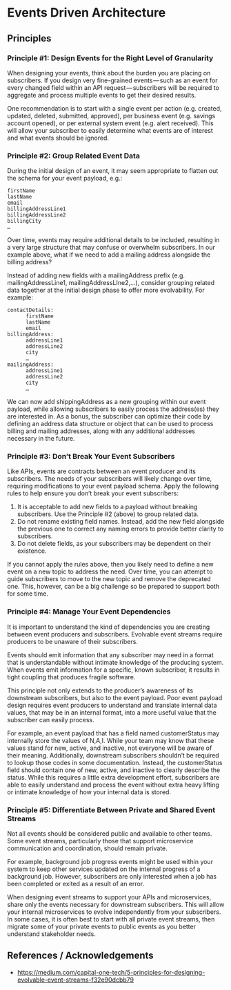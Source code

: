 # Events Driven Architecture

## Principles

### Principle #1: Design Events for the Right Level of Granularity

When designing your events, think about the burden you are placing on subscribers. If you design very fine-grained events — such as an event for every changed field within an API request — subscribers will be required to aggregate and process multiple events to get their desired results.

One recommendation is to start with a single event per action (e.g. created, updated, deleted, submitted, approved), per business event (e.g. savings account opened), or per external system event (e.g. alert received). This will allow your subscriber to easily determine what events are of interest and what events should be ignored.

### Principle #2: Group Related Event Data

During the initial design of an event, it may seem appropriate to flatten out the schema for your event payload, e.g.:
    
    firstName
    lastName
    email
    billingAddressLine1
    billingAddressLine2
    billingCity
    …

Over time, events may require additional details to be included, resulting in a very large structure that may confuse or overwhelm subscribers. In our example above, what if we need to add a mailing address alongside the billing address?

Instead of adding new fields with a mailingAddress prefix (e.g. mailingAddressLine1, mailingAddressLIne2,…), consider grouping related data together at the initial design phase to offer more evolvability. For example:
    
    contactDetails:
          firstName
          lastName
          email
    billingAddress:
          addressLine1
          addressLine2
          city
          …
    mailingAddress:
          addressLine1
          addressLine2
          city
          …

We can now add shippingAddress as a new grouping within our event payload, while allowing subscribers to easily process the address(es) they are interested in. As a bonus, the subscriber can optimize their code by defining an address data structure or object that can be used to process billing and mailing addresses, along with any additional addresses necessary in the future.

### Principle #3: Don’t Break Your Event Subscribers

Like APIs, events are contracts between an event producer and its subscribers. The needs of your subscribers will likely change over time, requiring modifications to your event payload schema. Apply the following rules to help ensure you don’t break your event subscribers:

1. It is acceptable to add new fields to a payload without breaking subscribers. Use the Principle #2 (above) to group related data.
2. Do not rename existing field names. Instead, add the new field alongside the previous one to correct any naming errors to provide better clarity to subscribers.
3. Do not delete fields, as your subscribers may be dependent on their existence.

If you cannot apply the rules above, then you likely need to define a new event on a new topic to address the need. Over time, you can attempt to guide subscribers to move to the new topic and remove the deprecated one. This, however, can be a big challenge so be prepared to support both for some time.

### Principle #4: Manage Your Event Dependencies

It is important to understand the kind of dependencies you are creating between event producers and subscribers. Evolvable event streams require producers to be unaware of their subscribers.

Events should emit information that any subscriber may need in a format that is understandable without intimate knowledge of the producing system. When events emit information for a specific, known subscriber, it results in tight coupling that produces fragile software.

This principle not only extends to the producer’s awareness of its downstream subscribers, but also to the event payload. Poor event payload design requires event producers to understand and translate internal data values, that may be in an internal format, into a more useful value that the subscriber can easily process.

For example, an event payload that has a field named customerStatus may internally store the values of N,A,I. While your team may know that these values stand for new, active, and inactive, not everyone will be aware of their meaning. Additionally, downstream subscribers shouldn’t be required to lookup those codes in some documentation. Instead, the customerStatus field should contain one of new, active, and inactive to clearly describe the status. While this requires a little extra development effort, subscribers are able to easily understand and process the event without extra heavy lifting or intimate knowledge of how your internal data is stored.

### Principle #5: Differentiate Between Private and Shared Event Streams

Not all events should be considered public and available to other teams. Some event streams, particularly those that support microservice communication and coordination, should remain private.

For example, background job progress events might be used within your system to keep other services updated on the internal progress of a background job. However, subscribers are only interested when a job has been completed or exited as a result of an error.

When designing event streams to support your APIs and microservices, share only the events necessary for downstream subscribers. This will allow your internal microservices to evolve independently from your subscribers. In some cases, it is often best to start with all private event streams, then migrate some of your private events to public events as you better understand stakeholder needs.

## References / Acknowledgements

- https://medium.com/capital-one-tech/5-principles-for-designing-evolvable-event-streams-f32e90dcbb79